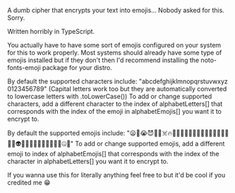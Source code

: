 A dumb cipher that encrypts your text into emojis... Nobody asked for this. Sorry.

Written horribly in TypeScript.


You actually have to have some sort of emojis configured on your system for this to work properly.
Most systems should already have some type of emojis installed but if they don't then I'd recommend
installing the noto-fonts-emoji package for your distro.


By default the supported characters include:
"abcdefghijklmnopqrstuvwxyz 0123456789"
(Capital letters work too but they are automatically converted to lowercase letters with .toLowerCase())
To add or change supported characters, add a different character to the index of alphabetLetters[]
that corresponds with the index of the emoji in alphabetEmojis[] you want it to encrypt to.


By default the supported emojis include:
"😦👶😭😈🤯🍉☠️🔥🧐🤤🥶😜🤑😡😮🐱🤔🤩😴🤡🥳😵🥵🤬👽😸😣👿😳🥺🤧🤢🤭😶😂🤐👺"
To add or change supported emojis, add a different emoji to index of alphabetEmojis[] that
corresponds with the index of the character in alphabetLetters[] you want it to
encrypt to.


If you wanna use this for literally anything feel free to but it'd be cool if you credited me 😁
